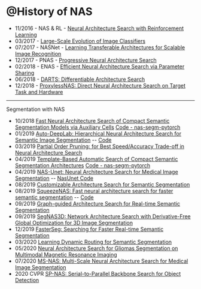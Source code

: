 
@History of NAS
===============

- 11/2016 - NAS & RL - [Neural Architecture Search with Reinforcement Learning](https://arxiv.org/abs/1611.01578)
- 03/2017 - [Large-Scale Evolution of Image Classifiers](https://arxiv.org/pdf/1703.01041.pdf)
- 07/2017 -  NASNet - [Learning Transferable Architectures for Scalable Image Recognition](https://arxiv.org/abs/1707.07012)
- 12/2017 - PNAS - [Progressive Neural Architecture Search](https://arxiv.org/abs/1712.00559)
- 02/2018 - ENAS - [Efficient Neural Architecture Search via Parameter Sharing](https://arxiv.org/abs/1802.03268)
- 06/2018 - [DARTS: Differentiable Architecture Search](https://arxiv.org/pdf/1806.09055.pdf)
- 12/2018 - [ProxylessNAS: Direct Neural Architecture Search on Target Task and Hardware](https://arxiv.org/pdf/1812.00332.pdf)

---------------------
Segmentation with NAS

- 10/2018 [Fast Neural Architecture Search of Compact Semantic Segmentation Models via Auxiliary Cells](https://arxiv.org/abs/1810.10804) [Code - nas-segm-pytorch](https://github.com/DrSleep/nas-segm-pytorch)
- 01/2019 [Auto-DeepLab: Hierarchical Neural Architecture Search for Semantic Image Segmentation](https://arxiv.org/abs/1901.02985) -- [Code](https://github.com/NoamRosenberg/autodeeplab)
- 03/2019 [Partial Order Pruning: for Best Speed/Accuracy Trade-off in Neural Architecture Search](https://arxiv.org/abs/1903.03777)
- 04/2019 [Template-Based Automatic Search of Compact Semantic Segmentation Architectures](https://arxiv.org/abs/1904.02365)  [Code - nas-segm-pytorch](https://github.com/DrSleep/nas-segm-pytorch)
- 04/2019 [NAS-Unet: Neural Architecture Search for Medical Image Segmentation](https://github.com/junxnone/tech-io/files/4964014/08681706.pdf)  -- [NasUnet Code](https://github.com/tianbaochou/NasUnet)
- 08/2019 [Customizable Architecture Search for Semantic Segmentation](https://arxiv.org/abs/1908.09550)
- 08/2019 [SqueezeNAS: Fast neural architecture search for faster semantic segmentation](https://arxiv.org/abs/1908.01748) -- [Code](https://github.com/ashaw596/squeezenas)
- 09/2019 [Graph-guided Architecture Search for Real-time Semantic Segmentation](https://arxiv.org/abs/1909.06793)
- 09/2019 [SegNAS3D: Network Architecture Search with Derivative-Free Global Optimization for 3D Image Segmentation](https://arxiv.org/abs/1909.05962)
- 12/2019 [FasterSeg: Searching for Faster Real-time Semantic Segmentation](https://arxiv.org/abs/1912.10917)
- 03/2020 [Learning Dynamic Routing for Semantic Segmentation](https://arxiv.org/abs/2003.10401)
- 05/2020 [Neural Architecture Search for Gliomas Segmentation on Multimodal Magnetic Resonance Imaging](https://arxiv.org/pdf/2005.06338.pdf)
- 07/2020 [MS-NAS: Multi-Scale Neural Architecture Search for Medical Image Segmentation](https://arxiv.org/abs/2007.06151)
- 2020  CVPR [SP-NAS: Serial-to-Parallel Backbone Search for Object Detection](https://openaccess.thecvf.com/content_CVPR_2020/papers/Jiang_SP-NAS_Serial-to-Parallel_Backbone_Search_for_Object_Detection_CVPR_2020_paper.pdf)
